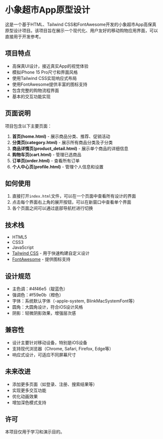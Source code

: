 # 小象超市App原型设计

这是一个基于HTML、Tailwind CSS和FontAwesome开发的小象超市App高保真原型设计项目。该项目旨在展示一个现代化、用户友好的移动购物应用界面，可以直接用于开发参考。

## 项目特点

- 高保真UI设计，接近真实App的视觉体验
- 模拟iPhone 15 Pro尺寸和界面风格
- 使用Tailwind CSS实现响应式布局
- 使用FontAwesome提供丰富的图标支持
- 包含完整的购物流程界面
- 基本的交互功能实现

## 页面说明

项目包含以下主要页面：

1. **首页(home.html)** - 展示商品分类、推荐、促销活动
2. **分类页(category.html)** - 展示所有商品分类及子分类
3. **商品详情页(product_detail.html)** - 展示单个商品的详细信息
4. **购物车页(cart.html)** - 管理已选商品
5. **订单页(order.html)** - 查看所有订单
6. **个人中心页(profile.html)** - 管理个人信息和设置

## 如何使用

1. 直接打开`index.html`文件，可以在一个页面中查看所有设计的界面
2. 点击每个界面右上角的展开按钮，可以在新窗口中查看单个界面
3. 各个页面之间可以通过底部导航栏进行切换

## 技术栈

- HTML5
- CSS3
- JavaScript
- [Tailwind CSS](https://tailwindcss.com/) - 用于快速构建自定义设计
- [FontAwesome](https://fontawesome.com/) - 提供图标支持

## 设计规范

- 主色调：#4f46e5（靛蓝色）
- 强调色：#f59e0b（橙色）
- 字体：系统默认字体（-apple-system, BlinkMacSystemFont等）
- 圆角：大圆角设计，符合iOS设计风格
- 阴影：轻微阴影效果，增强层次感

## 兼容性

- 设计主要针对移动设备，特别是iOS设备
- 支持现代浏览器（Chrome, Safari, Firefox, Edge等）
- 响应式设计，可适应不同屏幕尺寸

## 未来改进

- 添加更多页面（如登录、注册、搜索结果等）
- 实现更多交互功能
- 优化动画效果
- 增加深色模式支持

## 许可

本项目仅用于学习和演示目的。